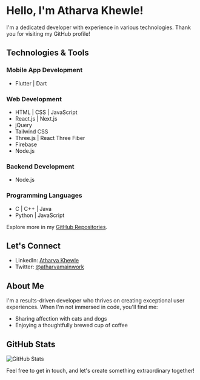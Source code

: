 # Hello, I'm Atharva Khewle!

I'm a dedicated developer with experience in various technologies. Thank you for visiting my GitHub profile!

## Technologies & Tools

### Mobile App Development
- Flutter | Dart

### Web Development
- HTML | CSS | JavaScript
- React.js | Next.js
- jQuery
- Tailwind CSS
- Three.js | React Three Fiber
- Firebase
- Node.js

### Backend Development
- Node.js

### Programming Languages
- C | C++ | Java
- Python | JavaScript

Explore more in my [GitHub Repositories](https://github.com/discipline101).

## Let's Connect

- LinkedIn: [Atharva Khewle](https://www.linkedin.com/in/atharvakhewle/)
- Twitter: [@atharvamainwork](https://twitter.com/atharvamainwork)

## About Me

I'm a results-driven developer who thrives on creating exceptional user experiences. When I'm not immersed in code, you'll find me:

- Sharing affection with cats and dogs
- Enjoying a thoughtfully brewed cup of coffee


## GitHub Stats

![GitHub Stats](https://github-readme-stats.vercel.app/api?username=discipline101&show_icons=true&hide_border=true)

Feel free to get in touch, and let's create something extraordinary together!


<!--
**discipline101/discipline101** is a ✨ _special_ ✨ repository because its `README.md` (this file) appears on your GitHub profile.

Here are some ideas to get you started:

- 🔭 I’m currently working on ...
- 🌱 I’m currently learning ...
- 👯 I’m looking to collaborate on ...
- 🤔 I’m looking for help with ...
- 💬 Ask me about ...
- 📫 How to reach me: ...
- 😄 Pronouns: ...
- ⚡ Fun fact: ...
-->
